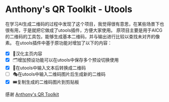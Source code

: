 # Anthony's QR Toolkit - Utools
在学习AI生成二维码的过程中发现了这个项目，我觉得很有意思，在某些场景下也很有用，于是就把它做成了utools插件，方便大家使用。
原项目主要是用于AICG的二维码的工具包，能够生成基本二维码，并与输出进行比较以查找未对齐的像素。
在utools插件中基于原功能对增加了以下的内容：
-[x] 📖汉化主页内容
-[x] 🗂️增加预设功能可以在utools中保存多个预设切换使用
-[x] 📝在utools中输入文本后转换成二维码
-[ ] 🎭在utools中输入二维码图片后生成新的二维码
-[x] 🎟️复制生成的二维码图片到剪贴板

感谢 [Anthony's QR Toolkit](https://github.com/antfu/qrcode-toolkit)
